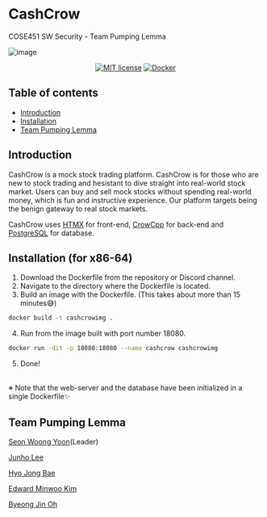 CashCrow
=================================================
COSE451 SW Security - Team Pumping Lemma

<p align="center">
  

  ![image](https://github.com/FirstCinnamon/CashCrow/assets/25877816/19b063d0-ba20-4e78-9752-d24be2640c1a)

</p>

<div align="center">
  
[![MIT license](https://img.shields.io/badge/License-MIT-blue.svg)](https://lbesson.mit-license.org/)
[![Docker](https://badgen.net/badge/icon/docker?icon=docker&label)](https://docker.com/)

</div>

Table of contents
-----------------

* [Introduction](#introduction)
* [Installation](#installation)
* [Team Pumping Lemma](#team-pumping-lemma)


Introduction
------------
CashCrow is a mock stock trading platform. CashCrow is for those who are new to stock trading and hesistant to dive straight into real-world stock market.
Users can buy and sell mock stocks without spending real-world money, which is fun and instructive experience.
Our platform targets being the benign gateway to real stock markets.

CashCrow uses [HTMX](https://htmx.org) for front-end, [CrowCpp](https://crowcpp.org/master/) for back-end and [PostgreSQL](https://www.postgresql.org) for database.


Installation (for x86-64)
------------
1. Download the Dockerfile from the repository or Discord channel.
2. Navigate to the directory where the Dockerfile is located.
3. Build an image with the Dockerfile. (This takes about more than 15 minutes😅)
```bash
docker build -t cashcrowimg .
```
4. Run from the image built with port number 18080.
```bash
docker run -dit -p 18080:18080 --name cashcrow cashcrowimg
```
5. Done!

<br>
※ Note that the web-server and the database have been initialized in a single Dockerfile✨

Team Pumping Lemma
---------------------------

[Seon Woong Yoon](https://github.com/remy2019)(Leader)

[Junho Lee](https://github.com/FirstCinnamon)

[Hyo Jong Bae](https://github.com/bacon8282)

[Edward Minwoo Kim](https://github.com/Eddy-M-K)

[Byeong Jin Oh](https://github.com/obj0311)

